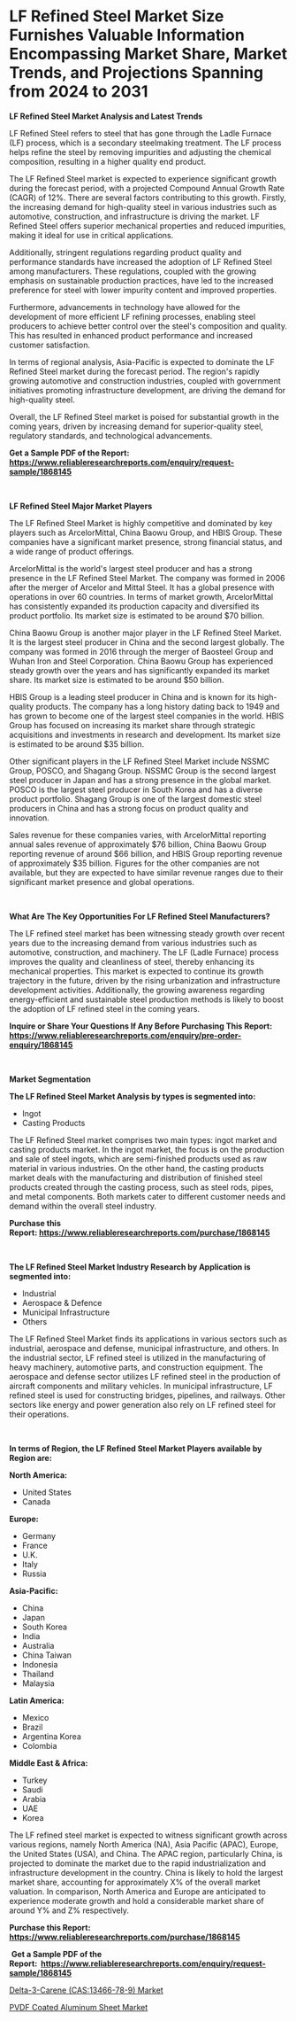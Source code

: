 <p><h1>LF Refined Steel Market Size Furnishes Valuable Information Encompassing Market Share, Market Trends, and Projections Spanning from 2024 to 2031</h1></p><p><strong>LF Refined Steel Market Analysis and Latest Trends</strong></p>
<p><p>LF Refined Steel refers to steel that has gone through the Ladle Furnace (LF) process, which is a secondary steelmaking treatment. The LF process helps refine the steel by removing impurities and adjusting the chemical composition, resulting in a higher quality end product.</p><p>The LF Refined Steel market is expected to experience significant growth during the forecast period, with a projected Compound Annual Growth Rate (CAGR) of 12%. There are several factors contributing to this growth. Firstly, the increasing demand for high-quality steel in various industries such as automotive, construction, and infrastructure is driving the market. LF Refined Steel offers superior mechanical properties and reduced impurities, making it ideal for use in critical applications.</p><p>Additionally, stringent regulations regarding product quality and performance standards have increased the adoption of LF Refined Steel among manufacturers. These regulations, coupled with the growing emphasis on sustainable production practices, have led to the increased preference for steel with lower impurity content and improved properties.</p><p>Furthermore, advancements in technology have allowed for the development of more efficient LF refining processes, enabling steel producers to achieve better control over the steel's composition and quality. This has resulted in enhanced product performance and increased customer satisfaction.</p><p>In terms of regional analysis, Asia-Pacific is expected to dominate the LF Refined Steel market during the forecast period. The region's rapidly growing automotive and construction industries, coupled with government initiatives promoting infrastructure development, are driving the demand for high-quality steel.</p><p>Overall, the LF Refined Steel market is poised for substantial growth in the coming years, driven by increasing demand for superior-quality steel, regulatory standards, and technological advancements.</p></p>
<p><strong>Get a Sample PDF of the Report:&nbsp; <a href="https://www.reliableresearchreports.com/enquiry/request-sample/1868145">https://www.reliableresearchreports.com/enquiry/request-sample/1868145</a></strong></p>
<p>&nbsp;</p>
<p><strong>LF Refined Steel Major Market Players</strong></p>
<p><p>The LF Refined Steel Market is highly competitive and dominated by key players such as ArcelorMittal, China Baowu Group, and HBIS Group. These companies have a significant market presence, strong financial status, and a wide range of product offerings.</p><p>ArcelorMittal is the world's largest steel producer and has a strong presence in the LF Refined Steel Market. The company was formed in 2006 after the merger of Arcelor and Mittal Steel. It has a global presence with operations in over 60 countries. In terms of market growth, ArcelorMittal has consistently expanded its production capacity and diversified its product portfolio. Its market size is estimated to be around $70 billion.</p><p>China Baowu Group is another major player in the LF Refined Steel Market. It is the largest steel producer in China and the second largest globally. The company was formed in 2016 through the merger of Baosteel Group and Wuhan Iron and Steel Corporation. China Baowu Group has experienced steady growth over the years and has significantly expanded its market share. Its market size is estimated to be around $50 billion.</p><p>HBIS Group is a leading steel producer in China and is known for its high-quality products. The company has a long history dating back to 1949 and has grown to become one of the largest steel companies in the world. HBIS Group has focused on increasing its market share through strategic acquisitions and investments in research and development. Its market size is estimated to be around $35 billion.</p><p>Other significant players in the LF Refined Steel Market include NSSMC Group, POSCO, and Shagang Group. NSSMC Group is the second largest steel producer in Japan and has a strong presence in the global market. POSCO is the largest steel producer in South Korea and has a diverse product portfolio. Shagang Group is one of the largest domestic steel producers in China and has a strong focus on product quality and innovation.</p><p>Sales revenue for these companies varies, with ArcelorMittal reporting annual sales revenue of approximately $76 billion, China Baowu Group reporting revenue of around $66 billion, and HBIS Group reporting revenue of approximately $35 billion. Figures for the other companies are not available, but they are expected to have similar revenue ranges due to their significant market presence and global operations.</p></p>
<p>&nbsp;</p>
<p><strong>What Are The Key Opportunities For LF Refined Steel Manufacturers?</strong></p>
<p><p>The LF refined steel market has been witnessing steady growth over recent years due to the increasing demand from various industries such as automotive, construction, and machinery. The LF (Ladle Furnace) process improves the quality and cleanliness of steel, thereby enhancing its mechanical properties. This market is expected to continue its growth trajectory in the future, driven by the rising urbanization and infrastructure development activities. Additionally, the growing awareness regarding energy-efficient and sustainable steel production methods is likely to boost the adoption of LF refined steel in the coming years.</p></p>
<p><strong>Inquire or Share Your Questions If Any Before Purchasing This Report: <a href="https://www.reliableresearchreports.com/enquiry/pre-order-enquiry/1868145">https://www.reliableresearchreports.com/enquiry/pre-order-enquiry/1868145</a></strong></p>
<p>&nbsp;</p>
<p><strong>Market Segmentation</strong></p>
<p><strong>The LF Refined Steel Market Analysis by types is segmented into:</strong></p>
<p><ul><li>Ingot</li><li>Casting Products</li></ul></p>
<p><p>The LF Refined Steel market comprises two main types: ingot market and casting products market. In the ingot market, the focus is on the production and sale of steel ingots, which are semi-finished products used as raw material in various industries. On the other hand, the casting products market deals with the manufacturing and distribution of finished steel products created through the casting process, such as steel rods, pipes, and metal components. Both markets cater to different customer needs and demand within the overall steel industry.</p></p>
<p><strong>Purchase this Report:&nbsp;<a href="https://www.reliableresearchreports.com/purchase/1868145">https://www.reliableresearchreports.com/purchase/1868145</a></strong></p>
<p>&nbsp;</p>
<p><strong>The LF Refined Steel Market Industry Research by Application is segmented into:</strong></p>
<p><ul><li>Industrial</li><li>Aerospace & Defence</li><li>Municipal Infrastructure</li><li>Others</li></ul></p>
<p><p>The LF Refined Steel Market finds its applications in various sectors such as industrial, aerospace and defense, municipal infrastructure, and others. In the industrial sector, LF refined steel is utilized in the manufacturing of heavy machinery, automotive parts, and construction equipment. The aerospace and defense sector utilizes LF refined steel in the production of aircraft components and military vehicles. In municipal infrastructure, LF refined steel is used for constructing bridges, pipelines, and railways. Other sectors like energy and power generation also rely on LF refined steel for their operations.</p></p>
<p>&nbsp;</p>
<p><strong>In terms of Region, the LF Refined Steel Market Players available by Region are:</strong></p>
<p>
    <p> <strong> North America: </strong>
        <ul>
            <li>United States</li>
            <li>Canada</li>
        </ul>
        </p> 
    <p> <strong> Europe: </strong>
        <ul>
            <li>Germany</li>
            <li>France</li>
            <li>U.K.</li>
            <li>Italy</li>
            <li>Russia</li>
        </ul>
        </p> 
    <p> <strong> Asia-Pacific: </strong>
        <ul>
            <li>China</li>
            <li>Japan</li>
            <li>South Korea</li>
            <li>India</li>
            <li>Australia</li>
            <li>China Taiwan</li>
            <li>Indonesia</li>
            <li>Thailand</li>
            <li>Malaysia</li>
        </ul>
        </p> 
    <p> <strong> Latin America: </strong>
        <ul>
            <li>Mexico</li>
            <li>Brazil</li>
            <li>Argentina Korea</li>
            <li>Colombia</li>
        </ul>
        </p> 
    <p> <strong> Middle East & Africa: </strong>
        <ul>
            <li>Turkey</li>
            <li>Saudi</li>
            <li>Arabia</li>
            <li>UAE</li>
            <li>Korea</li>
        </ul>
    </p>
    </p>
<p><p>The LF refined steel market is expected to witness significant growth across various regions, namely North America (NA), Asia Pacific (APAC), Europe, the United States (USA), and China. The APAC region, particularly China, is projected to dominate the market due to the rapid industrialization and infrastructure development in the country. China is likely to hold the largest market share, accounting for approximately X% of the overall market valuation. In comparison, North America and Europe are anticipated to experience moderate growth and hold a considerable market share of around Y% and Z% respectively.</p></p>
<p><strong>Purchase this Report: <a href="https://www.reliableresearchreports.com/purchase/1868145">https://www.reliableresearchreports.com/purchase/1868145</a></strong></p>
<p>&nbsp;<strong>Get a Sample PDF of the Report:&nbsp;&nbsp;<a href="https://www.reliableresearchreports.com/enquiry/request-sample/1868145">https://www.reliableresearchreports.com/enquiry/request-sample/1868145</a></strong></p>
<p><strong></strong></p>
<p><p><a href="https://github.com/gaydyna/Market-Research-Report-List-1/blob/main/delta-3-carene-cas13466-78-9-market.md">Delta-3-Carene (CAS:13466-78-9) Market</a></p><p><a href="https://github.com/amonskiyk/Market-Research-Report-List-1/blob/main/pvdf-coated-aluminum-sheet-market.md">PVDF Coated Aluminum Sheet Market</a></p></p>